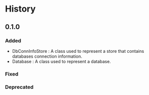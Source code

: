 # History

## 0.1.0
### Added
- DbConnInfoStore : A class used to represent a store that contains databases connection information.
- Database : A class used to represent a database.
### Fixed
### Deprecated